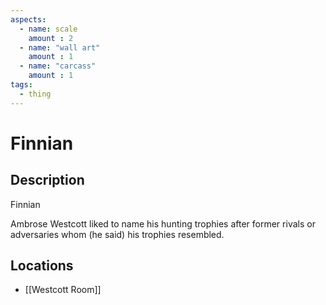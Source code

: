 ```yaml
---
aspects: 
  - name: scale
    amount : 2
  - name: "wall art"
    amount : 1
  - name: "carcass"
    amount : 1
tags:
  - thing
---
```


# Finnian

## Description
Finnian

Ambrose Westcott liked to name his hunting trophies after former rivals or adversaries whom (he said) his trophies resembled.
## Locations
- [[Westcott Room]]